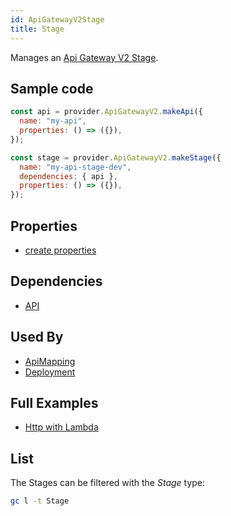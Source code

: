```yaml
---
id: ApiGatewayV2Stage
title: Stage
---
```


Manages an [Api Gateway V2 Stage](https://console.aws.amazon.com/apigateway/main/apis).

## Sample code

```js
const api = provider.ApiGatewayV2.makeApi({
  name: "my-api",
  properties: () => ({}),
});

const stage = provider.ApiGatewayV2.makeStage({
  name: "my-api-stage-dev",
  dependencies: { api },
  properties: () => ({}),
});
```

## Properties

- [create properties](https://docs.aws.amazon.com/AWSJavaScriptSDK/latest/AWS/ApiGatewayV2.html#createStage-property)

## Dependencies

- [API](./ApiGatewayV2Api)

## Used By

- [ApiMapping](./ApiGatewayV2ApiMapping)
- [Deployment](./ApiGatewayV2Deployment)

## Full Examples

- [Http with Lambda](https://github.com/grucloud/grucloud/tree/main/examples/aws/api-gateway-v2/http-lambda)

## List

The Stages can be filtered with the _Stage_ type:

```sh
gc l -t Stage
```

```txt

```

